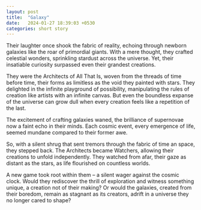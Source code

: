 ```yaml
---
layout: post
title:  "Galaxy"
date:   2024-01-27 18:39:03 +0530
categories: short story
---
```



Their laughter once shook the fabric of reality, echoing through newborn galaxies like the roar of primordial giants. With a mere thought, they crafted celestial wonders, sprinkling stardust across the universe. Yet, their insatiable curiosity surpassed even their grandest creations.

They were the Architects of All That Is, woven from the threads of time before time, their forms as limitless as the void they painted with stars. They delighted in the infinite playground of possibility, manipulating the rules of creation like artists with an infinite canvas. But even the boundless expanse of the universe can grow dull when every creation feels like a repetition of the last.

The excitement of crafting galaxies waned, the brilliance of supernovae now a faint echo in their minds. Each cosmic event, every emergence of life, seemed mundane compared to their former awe.

So, with a silent shrug that sent tremors through the fabric of time an space, they stepped back. The Architects became Watchers, allowing their creations to unfold independently. They watched from afar, their gaze as distant as the stars, as life flourished on countless worlds.

A new game took root within them – a silent wager against the cosmic clock.  Would they rediscover the thrill of exploration and witness something unique, a creation not of their making? Or would the galaxies, created from their boredom, remain as stagnant as its creators, adrift in a universe they no longer cared to shape?
